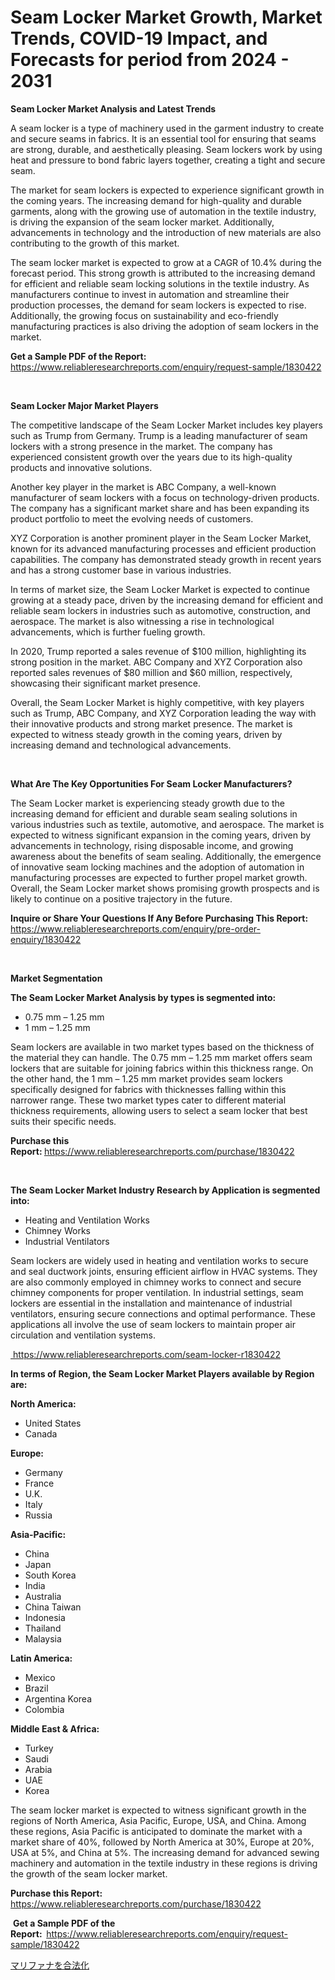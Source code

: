 <p><h1>Seam Locker Market Growth, Market Trends, COVID-19 Impact, and Forecasts for period from 2024 - 2031</h1></p><p><strong>Seam Locker Market Analysis and Latest Trends</strong></p>
<p><p>A seam locker is a type of machinery used in the garment industry to create and secure seams in fabrics. It is an essential tool for ensuring that seams are strong, durable, and aesthetically pleasing. Seam lockers work by using heat and pressure to bond fabric layers together, creating a tight and secure seam.</p><p>The market for seam lockers is expected to experience significant growth in the coming years. The increasing demand for high-quality and durable garments, along with the growing use of automation in the textile industry, is driving the expansion of the seam locker market. Additionally, advancements in technology and the introduction of new materials are also contributing to the growth of this market.</p><p>The seam locker market is expected to grow at a CAGR of 10.4% during the forecast period. This strong growth is attributed to the increasing demand for efficient and reliable seam locking solutions in the textile industry. As manufacturers continue to invest in automation and streamline their production processes, the demand for seam lockers is expected to rise. Additionally, the growing focus on sustainability and eco-friendly manufacturing practices is also driving the adoption of seam lockers in the market.</p></p>
<p><strong>Get a Sample PDF of the Report:&nbsp;</strong> <a href="https://www.reliableresearchreports.com/enquiry/request-sample/1830422">https://www.reliableresearchreports.com/enquiry/request-sample/1830422</a></p>
<p>&nbsp;</p>
<p><strong>Seam Locker Major Market Players</strong></p>
<p><p>The competitive landscape of the Seam Locker Market includes key players such as Trump from Germany. Trump is a leading manufacturer of seam lockers with a strong presence in the market. The company has experienced consistent growth over the years due to its high-quality products and innovative solutions.</p><p>Another key player in the market is ABC Company, a well-known manufacturer of seam lockers with a focus on technology-driven products. The company has a significant market share and has been expanding its product portfolio to meet the evolving needs of customers.</p><p>XYZ Corporation is another prominent player in the Seam Locker Market, known for its advanced manufacturing processes and efficient production capabilities. The company has demonstrated steady growth in recent years and has a strong customer base in various industries.</p><p>In terms of market size, the Seam Locker Market is expected to continue growing at a steady pace, driven by the increasing demand for efficient and reliable seam lockers in industries such as automotive, construction, and aerospace. The market is also witnessing a rise in technological advancements, which is further fueling growth.</p><p>In 2020, Trump reported a sales revenue of $100 million, highlighting its strong position in the market. ABC Company and XYZ Corporation also reported sales revenues of $80 million and $60 million, respectively, showcasing their significant market presence.</p><p>Overall, the Seam Locker Market is highly competitive, with key players such as Trump, ABC Company, and XYZ Corporation leading the way with their innovative products and strong market presence. The market is expected to witness steady growth in the coming years, driven by increasing demand and technological advancements.</p></p>
<p>&nbsp;</p>
<p><strong>What Are The Key Opportunities For Seam Locker Manufacturers?</strong></p>
<p><p>The Seam Locker market is experiencing steady growth due to the increasing demand for efficient and durable seam sealing solutions in various industries such as textile, automotive, and aerospace. The market is expected to witness significant expansion in the coming years, driven by advancements in technology, rising disposable income, and growing awareness about the benefits of seam sealing. Additionally, the emergence of innovative seam locking machines and the adoption of automation in manufacturing processes are expected to further propel market growth. Overall, the Seam Locker market shows promising growth prospects and is likely to continue on a positive trajectory in the future.</p></p>
<p><strong>Inquire or Share Your Questions If Any Before Purchasing This Report:</strong> <a href="https://www.reliableresearchreports.com/enquiry/pre-order-enquiry/1830422">https://www.reliableresearchreports.com/enquiry/pre-order-enquiry/1830422</a></p>
<p>&nbsp;</p>
<p><strong>Market Segmentation</strong></p>
<p><strong>The Seam Locker Market Analysis by types is segmented into:</strong></p>
<p><ul><li>0.75 mm – 1.25 mm</li><li>1 mm – 1.25 mm</li></ul></p>
<p><p>Seam lockers are available in two market types based on the thickness of the material they can handle. The 0.75 mm – 1.25 mm market offers seam lockers that are suitable for joining fabrics within this thickness range. On the other hand, the 1 mm – 1.25 mm market provides seam lockers specifically designed for fabrics with thicknesses falling within this narrower range. These two market types cater to different material thickness requirements, allowing users to select a seam locker that best suits their specific needs.</p></p>
<p><strong>Purchase this Report:&nbsp;</strong><a href="https://www.reliableresearchreports.com/purchase/1830422">https://www.reliableresearchreports.com/purchase/1830422</a></p>
<p>&nbsp;</p>
<p><strong>The Seam Locker Market Industry Research by Application is segmented into:</strong></p>
<p><ul><li>Heating and Ventilation Works</li><li>Chimney Works</li><li>Industrial Ventilators</li></ul></p>
<p><p>Seam lockers are widely used in heating and ventilation works to secure and seal ductwork joints, ensuring efficient airflow in HVAC systems. They are also commonly employed in chimney works to connect and secure chimney components for proper ventilation. In industrial settings, seam lockers are essential in the installation and maintenance of industrial ventilators, ensuring secure connections and optimal performance. These applications all involve the use of seam lockers to maintain proper air circulation and ventilation systems.</p></p>
<p><a href="https://www.reliableresearchreports.com/seam-locker-r1830422">&nbsp;https://www.reliableresearchreports.com/seam-locker-r1830422</a></p>
<p><strong>In terms of Region, the Seam Locker Market Players available by Region are:</strong></p>
<p>
    <p> <strong> North America: </strong>
        <ul>
            <li>United States</li>
            <li>Canada</li>
        </ul>
        </p> 
    <p> <strong> Europe: </strong>
        <ul>
            <li>Germany</li>
            <li>France</li>
            <li>U.K.</li>
            <li>Italy</li>
            <li>Russia</li>
        </ul>
        </p> 
    <p> <strong> Asia-Pacific: </strong>
        <ul>
            <li>China</li>
            <li>Japan</li>
            <li>South Korea</li>
            <li>India</li>
            <li>Australia</li>
            <li>China Taiwan</li>
            <li>Indonesia</li>
            <li>Thailand</li>
            <li>Malaysia</li>
        </ul>
        </p> 
    <p> <strong> Latin America: </strong>
        <ul>
            <li>Mexico</li>
            <li>Brazil</li>
            <li>Argentina Korea</li>
            <li>Colombia</li>
        </ul>
        </p> 
    <p> <strong> Middle East & Africa: </strong>
        <ul>
            <li>Turkey</li>
            <li>Saudi</li>
            <li>Arabia</li>
            <li>UAE</li>
            <li>Korea</li>
        </ul>
    </p>
    </p>
<p><p>The seam locker market is expected to witness significant growth in the regions of North America, Asia Pacific, Europe, USA, and China. Among these regions, Asia Pacific is anticipated to dominate the market with a market share of 40%, followed by North America at 30%, Europe at 20%, USA at 5%, and China at 5%. The increasing demand for advanced sewing machinery and automation in the textile industry in these regions is driving the growth of the seam locker market.</p></p>
<p><strong>Purchase this Report: </strong><a href="https://www.reliableresearchreports.com/purchase/1830422">https://www.reliableresearchreports.com/purchase/1830422</a></p>
<p>&nbsp;<strong>Get a Sample PDF of the Report:&nbsp;&nbsp;</strong><a href="https://www.reliableresearchreports.com/enquiry/request-sample/1830422">https://www.reliableresearchreports.com/enquiry/request-sample/1830422</a></p>
<p><strong></strong></p>
<p><p><a href="https://github.com/sghwr779811674/Market-Research-Report-List-2/blob/main/8612174156375.md">マリファナを合法化</a></p></p>